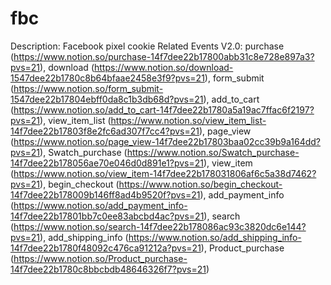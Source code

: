 # fbc

Description: Facebook pixel cookie 
Related Events V2.0: purchase (https://www.notion.so/purchase-14f7dee22b17800abb31c8e728e897a3?pvs=21), download (https://www.notion.so/download-1547dee22b1780c8b64bfaae2458e3f9?pvs=21), form_submit (https://www.notion.so/form_submit-1547dee22b17804ebff0da8c1b3db68d?pvs=21), add_to_cart (https://www.notion.so/add_to_cart-14f7dee22b1780a5a19ac7ffac6f2197?pvs=21), view_item_list (https://www.notion.so/view_item_list-14f7dee22b17803f8e2fc6ad307f7cc4?pvs=21), page_view (https://www.notion.so/page_view-14f7dee22b17803baa02cc39b9a164dd?pvs=21), Swatch_purchase (https://www.notion.so/Swatch_purchase-14f7dee22b178056ae70e046d0d891e1?pvs=21), 
view_item
 (https://www.notion.so/view_item-14f7dee22b178031806af6c5a38d7462?pvs=21), begin_checkout (https://www.notion.so/begin_checkout-14f7dee22b178009b146ff8ad4b9520f?pvs=21), add_payment_info (https://www.notion.so/add_payment_info-14f7dee22b17801bb7c0ee83abcbd4ac?pvs=21), search (https://www.notion.so/search-14f7dee22b178086ac93c3820dc6e144?pvs=21), add_shipping_info (https://www.notion.so/add_shipping_info-14f7dee22b1780f48092c476ca91212a?pvs=21), Product_purchase (https://www.notion.so/Product_purchase-14f7dee22b1780c8bbcbdb48646326f7?pvs=21)